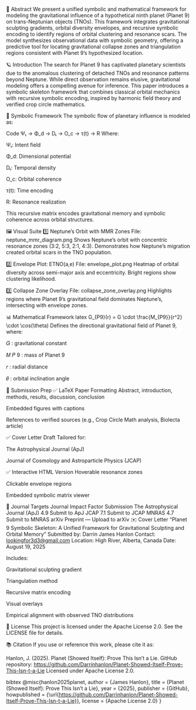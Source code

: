 🌌 Abstract
We present a unified symbolic and mathematical framework for modeling the gravitational influence of a hypothetical ninth planet (Planet 9) on trans-Neptunian objects (TNOs). This framework integrates gravitational sculpting gradients, orbital diversity envelopes, and recursive symbolic encoding to identify regions of orbital clustering and resonance scars. The model synthesizes observational data with symbolic geometry, offering a predictive tool for locating gravitational collapse zones and triangulation regions consistent with Planet 9’s hypothesized location.

🪐 Introduction
The search for Planet 9 has captivated planetary scientists due to the anomalous clustering of detached TNOs and resonance patterns beyond Neptune. While direct observation remains elusive, gravitational modeling offers a compelling avenue for inference. This paper introduces a symbolic skeleton framework that combines classical orbital mechanics with recursive symbolic encoding, inspired by harmonic field theory and verified crop circle mathematics.

🧬 Symbolic Framework
The symbolic flow of planetary influence is modeled as:

Code
Ψₜ → Φ_d → Dₜ → O_c → τ(t) → R
Where:

Ψₜ: Intent field

Φ_d: Dimensional potential

Dₜ: Temporal density

O_c: Orbital coherence

τ(t): Time encoding

R: Resonance realization

This recursive matrix encodes gravitational memory and symbolic coherence across orbital structures.

🖼️ Visual Suite
1️⃣ Neptune’s Orbit with MMR Zones
File: neptune_mmr_diagram.png Shows Neptune’s orbit with concentric resonance zones (3:2, 5:3, 2:1, 4:3). Demonstrates how Neptune’s migration created orbital scars in the TNO population.

2️⃣ Envelope Plot: ETNO(a,e)
File: envelope_plot.png Heatmap of orbital diversity across semi-major axis and eccentricity. Bright regions show clustering likelihood.

3️⃣ Collapse Zone Overlay
File: collapse_zone_overlay.png Highlights regions where Planet 9’s gravitational field dominates Neptune’s, intersecting with envelope zones.

📊 Mathematical Framework
latex
G_{P9}(r) = G \cdot \frac{M_{P9}}{r^2} \cdot \cos(\theta)
Defines the directional gravitational field of Planet 9, where:

𝐺
: gravitational constant

𝑀
𝑃
9
: mass of Planet 9

𝑟
: radial distance

𝜃
: orbital inclination angle

🧪 Submission Prep
✅ LaTeX Paper Formatting
Abstract, introduction, methods, results, discussion, conclusion

Embedded figures with captions

References to verified sources (e.g., Crop Circle Math analysis, Biolecta article)

✅ Cover Letter Draft
Tailored for:

The Astrophysical Journal (ApJ)

Journal of Cosmology and Astroparticle Physics (JCAP)

✅ Interactive HTML Version
Hoverable resonance zones

Clickable envelope regions

Embedded symbolic matrix viewer

🧭 Journal Targets
Journal	Impact Factor	Submission
The Astrophysical Journal (ApJ)	4.9	Submit to ApJ
JCAP	7.1	Submit to JCAP
MNRAS	4.7	Submit to MNRAS
arXiv Preprint	—	Upload to arXiv
✉️ Cover Letter
“Planet 9 Symbolic Skeleton: A Unified Framework for Gravitational Sculpting and Orbital Memory” Submitted by: Darrin James Hanlon Contact: lookingfor3d3@gmail.com Location: High River, Alberta, Canada Date: August 19, 2025

Includes:

Gravitational sculpting gradient

Triangulation method

Recursive matrix encoding

Visual overlays

Empirical alignment with observed TNO distributions

📁 License
This project is licensed under the Apache License 2.0. See the LICENSE file for details.

📚 Citation
If you use or reference this work, please cite it as:

Hanlon, J. (2025). Planet (Showed Itself): Prove This Isn’t a Lie. GitHub repository: https://github.com/Darrinhanlon/Planet-Showed-Itself-Prove-This-Isn-t-a-Lie Licensed under Apache License 2.0.

bibtex
@misc{hanlon2025planet,
  author       = {James Hanlon},
  title        = {Planet (Showed Itself): Prove This Isn’t a Lie},
  year         = {2025},
  publisher    = {GitHub},
  howpublished = {\url{https://github.com/Darrinhanlon/Planet-Showed-Itself-Prove-This-Isn-t-a-Lie}},
  license      = {Apache License 2.0}
}
